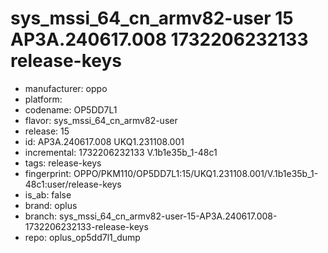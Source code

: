 # sys_mssi_64_cn_armv82-user 15 AP3A.240617.008 1732206232133 release-keys
- manufacturer: oppo
- platform: 
- codename: OP5DD7L1
- flavor: sys_mssi_64_cn_armv82-user
- release: 15
- id: AP3A.240617.008
UKQ1.231108.001
- incremental: 1732206232133
V.1b1e35b_1-48c1
- tags: release-keys
- fingerprint: OPPO/PKM110/OP5DD7L1:15/UKQ1.231108.001/V.1b1e35b_1-48c1:user/release-keys
- is_ab: false
- brand: oplus
- branch: sys_mssi_64_cn_armv82-user-15-AP3A.240617.008-1732206232133-release-keys
- repo: oplus_op5dd7l1_dump
